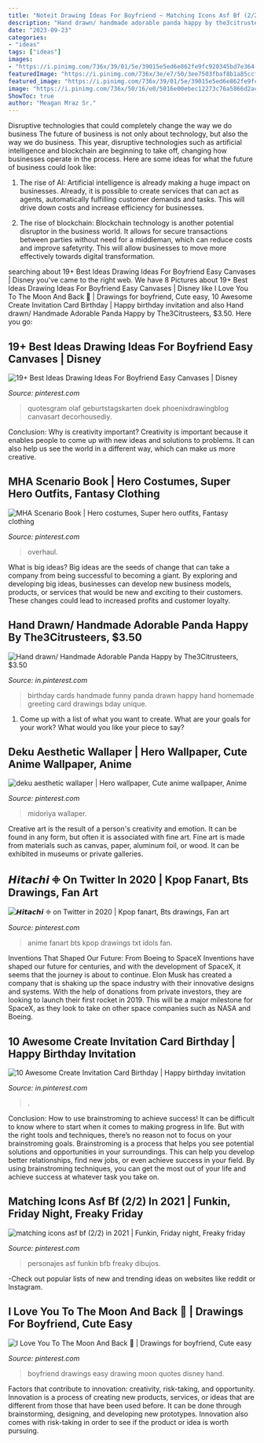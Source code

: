 ```yaml
---
title: "Noteit Drawing Ideas For Boyfriend ~ Matching Icons Asf Bf (2/2) In 2021"
description: "Hand drawn/ handmade adorable panda happy by the3citrusteers, $3.50"
date: "2023-09-23"
categories:
- "ideas"
tags: ["ideas"]
images:
- "https://i.pinimg.com/736x/39/01/5e/39015e5ed6e862fe9fc920345bd7e364.jpg"
featuredImage: "https://i.pinimg.com/736x/3e/e7/50/3ee7503fbaf8b1a85ccff1f28f6e913a.jpg"
featured_image: "https://i.pinimg.com/736x/39/01/5e/39015e5ed6e862fe9fc920345bd7e364.jpg"
image: "https://i.pinimg.com/736x/50/16/e0/5016e00ebec12273c76a5866d2ac255a.jpg"
ShowToc: true
author: "Meagan Mraz Sr."
---
```



Disruptive technologies that could completely change the way we do business
The future of business is not only about technology, but also the way we do business. This year, disruptive technologies such as artificial intelligence and blockchain are beginning to take off, changing how businesses operate in the process. Here are some ideas for what the future of business could look like:
1. The rise of AI: Artificial intelligence is already making a huge impact on businesses. Already, it is possible to create services that can act as agents, automatically fulfilling customer demands and tasks. This will drive down costs and increase efficiency for businesses.

2. The rise of blockchain: Blockchain technology is another potential disruptor in the business world. It allows for secure transactions between parties without need for a middleman, which can reduce costs and improve safetyrity. This will allow businesses to move more effectively towards digital transformation.


	

		
searching about 19+ Best Ideas Drawing Ideas For Boyfriend Easy Canvases | Disney you've came to the right web. We have 8 Pictures about 19+ Best Ideas Drawing Ideas For Boyfriend Easy Canvases | Disney like I Love You To The Moon And Back 🌙 | Drawings for boyfriend, Cute easy, 10 Awesome Create Invitation Card Birthday | Happy birthday invitation and also Hand drawn/ Handmade Adorable Panda Happy by The3Citrusteers, $3.50. Here you go:
		
    
## 19+ Best Ideas Drawing Ideas For Boyfriend Easy Canvases | Disney

<img loading=lazy src="https://i.pinimg.com/736x/4d/49/20/4d4920b89d05b98e6205ae7c1b261c81.jpg" onerror="this.onerror=null;this.src='https://tse4.mm.bing.net/th?id=OIP.Oa7rxy-MFY5C9AVbHfcs7QAAAA&amp;pid=15.1';" alt="19+ Best Ideas Drawing Ideas For Boyfriend Easy Canvases | Disney">

_Source: pinterest.com_

>quotesgram olaf geburtstagskarten doek phoenixdrawingblog canvasart decorhousediy. 

	

Conclusion: Why is creativity important?
Creativity is important because it enables people to come up with new ideas and solutions to problems. It can also help us see the world in a different way, which can make us more creative.

    
## MHA Scenario Book | Hero Costumes, Super Hero Outfits, Fantasy Clothing

<img loading=lazy src="https://i.pinimg.com/736x/3e/e7/50/3ee7503fbaf8b1a85ccff1f28f6e913a.jpg" onerror="this.onerror=null;this.src='https://tse3.mm.bing.net/th?id=OIP.o7wqJEvotXPwlTF6gcpobwHaMi&amp;pid=15.1';" alt="MHA Scenario Book | Hero costumes, Super hero outfits, Fantasy clothing">

_Source: pinterest.com_

>overhaul. 

	

What is big ideas?
Big ideas are the seeds of change that can take a company from being successful to becoming a giant. By exploring and developing big ideas, businesses can develop new business models, products, or services that would be new and exciting to their customers. These changes could lead to increased profits and customer loyalty.

    
## Hand Drawn/ Handmade Adorable Panda Happy By The3Citrusteers, $3.50

<img loading=lazy src="https://i.pinimg.com/736x/24/7a/f9/247af965321399b96f014078ab8d0f7d--birthday-wishes-birthday-cards.jpg" onerror="this.onerror=null;this.src='https://tse4.mm.bing.net/th?id=OIP.cc9KRTF2JC__5Mo2sUjoHQHaKW&amp;pid=15.1';" alt="Hand drawn/ Handmade Adorable Panda Happy by The3Citrusteers, $3.50">

_Source: in.pinterest.com_

>birthday cards handmade funny panda drawn happy hand homemade greeting card drawings bday unique. 

	

1. Come up with a list of what you want to create. What are your goals for your work? What would you like your piece to say? 

    
## Deku Aesthetic Wallaper | Hero Wallpaper, Cute Anime Wallpaper, Anime

<img loading=lazy src="https://i.pinimg.com/736x/4f/60/4e/4f604e22bf85e30f523adf8f0b4f4eae.jpg" onerror="this.onerror=null;this.src='https://tse3.mm.bing.net/th?id=OIP.Z4euX2ZvLwupmntllJaSWQHaNJ&amp;pid=15.1';" alt="deku aesthetic wallaper | Hero wallpaper, Cute anime wallpaper, Anime">

_Source: pinterest.com_

>midoriya wallaper. 

	

Creative art is the result of a person's creativity and emotion. It can be found in any form, but often it is associated with fine art. Fine art is made from materials such as canvas, paper, aluminum foil, or wood. It can be exhibited in museums or private galleries.

    
## 𝙃𝙞𝙩𝙖𝙘𝙝𝙞 𖧵 On Twitter In 2020 | Kpop Fanart, Bts Drawings, Fan Art

<img loading=lazy src="https://i.pinimg.com/736x/50/16/e0/5016e00ebec12273c76a5866d2ac255a.jpg" onerror="this.onerror=null;this.src='https://tse3.mm.bing.net/th?id=OIP.vK5WpGfs-jzyCdtYI1nwZwHaJ4&amp;pid=15.1';" alt="𝙃𝙞𝙩𝙖𝙘𝙝𝙞 𖧵 on Twitter in 2020 | Kpop fanart, Bts drawings, Fan art">

_Source: pinterest.com_

>anime fanart bts kpop drawings txt idols fan. 

	

Inventions That Shaped Our Future: From Boeing to SpaceX
Inventions have shaped our future for centuries, and with the development of SpaceX, it seems that the journey is about to continue. Elon Musk has created a company that is shaking up the space industry with their innovative designs and systems. With the help of donations from private investors, they are looking to launch their first rocket in 2019. This will be a major milestone for SpaceX, as they look to take on other space companies such as NASA and Boeing.

    
## 10 Awesome Create Invitation Card Birthday | Happy Birthday Invitation

<img loading=lazy src="https://i.pinimg.com/736x/04/5b/0b/045b0bac8b13b6449f68c67675826aa7.jpg" onerror="this.onerror=null;this.src='https://tse2.mm.bing.net/th?id=OIP.HIBiA9PI2OUoBB4Kix0VNwHaKg&amp;pid=15.1';" alt="10 Awesome Create Invitation Card Birthday | Happy birthday invitation">

_Source: in.pinterest.com_

>. 

	

Conclusion: How to use brainstroming to achieve success!
It can be difficult to know where to start when it comes to making progress in life. But with the right tools and techniques, there’s no reason not to focus on your brainstroming goals. Brainstroming is a process that helps you see potential solutions and opportunities in your surroundings. This can help you develop better relationships, find new jobs, or even achieve success in your field. By using brainstroming techniques, you can get the most out of your life and achieve success at whatever task you take on.

    
## Matching Icons Asf Bf (2/2) In 2021 | Funkin, Friday Night, Freaky Friday

<img loading=lazy src="https://i.pinimg.com/736x/bc/9b/73/bc9b7339b9554d68b38580cc3d52d14b.jpg" onerror="this.onerror=null;this.src='https://tse1.mm.bing.net/th?id=OIP.6gP8nOII2zHW0mjgs5FpBQHaHX&amp;pid=15.1';" alt="matching icons asf bf (2/2) in 2021 | Funkin, Friday night, Freaky friday">

_Source: pinterest.com_

>personajes asf funkin bfb freaky dibujos. 

	

-Check out popular lists of new and trending ideas on websites like reddit or Instagram.

    
## I Love You To The Moon And Back 🌙 | Drawings For Boyfriend, Cute Easy

<img loading=lazy src="https://i.pinimg.com/736x/39/01/5e/39015e5ed6e862fe9fc920345bd7e364.jpg" onerror="this.onerror=null;this.src='https://tse4.mm.bing.net/th?id=OIP.VYrvmFwsInQqZXCDgTVBTwHaJ3&amp;pid=15.1';" alt="I Love You To The Moon And Back 🌙 | Drawings for boyfriend, Cute easy">

_Source: pinterest.com_

>boyfriend drawings easy drawing moon quotes disney hand. 

	

Factors that contribute to innovation: creativity, risk-taking, and opportunity.
Innovation is a process of creating new products, services, or ideas that are different from those that have been used before. It can be done through brainstorming, designing, and developing new prototypes. Innovation also comes with risk-taking in order to see if the product or idea is worth pursuing.

